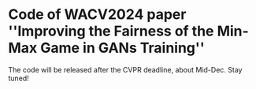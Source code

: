 # Code of WACV2024 paper ''Improving the Fairness of the Min-Max Game in GANs Training''

The code will be released after the CVPR deadline, about Mid-Dec. Stay tuned!
